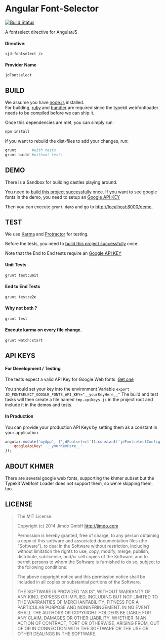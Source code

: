 Angular Font-Selector
=====================

[![Build Status](https://travis-ci.org/Jimdo/angular-fontselect.png?branch=master)](https://travis-ci.org/Jimdo/angular-fontselect)

A fontselect directive for AngularJS

#### Directive:

	<jd-fontselect />


#### Provider Name

	jdFontselect


BUILD
-----

We assume you have [node.js](http://nodejs.org/) installed.  
For building, [ruby](https://www.ruby-lang.org/) and [bundler](http://bundler.io/) are required
since the typekit webfontloader needs to be compiled before we can ship it. 

Once this dependencies are met, you can simply run:

```sh
npm install
```


If you want to rebuild the dist-files to add your changes, run:

```sh
grunt       #with tests
grunt build #without tests
```


DEMO
----

There is a Sandbox for building castles playing around.  

You need to [build this project successfully](#build) once.
If you want to see google fonts in the demo, you need to setup an 
[Google API KEY](#api-keys)

Then you can execute `grunt demo` and go to 
[http://localhost:8000/demo](http://localhost:8000/demo).


TEST
----

We use [Karma](http://karma-runner.github.io/) and
[Protractor](https://github.com/angular/protractor) for testing.  

Before the tests, you need to [build this project successfully](#build) once.

Note that the End to End tests require an [Google API KEY](#api-keys)

#### Unit Tests 
```sh
grunt test:unit
```

#### End to End Tests 
```sh
grunt test:e2e
```

#### Why not both ?
```sh
grunt test
```

#### Execute karma on every file change.
```sh
grunt watch:start
```


API KEYS
--------

#### For Development / Testing

The tests expect a valid API Key for Google Web fonts.
[Get one](https://developers.google.com/fonts/docs/developer_api#Auth)

You should set your key into the environment Variable
`export JD_FONTSELECT_GOOGLE_FONTS_API_KEY="__yourKeyHere__"`
The build and test tasks will then create a file named `tmp.apikeys.js` in the
project root and include it in the demos and tests.

#### In Production

You can provide your production API Keys by setting them as a constant in your application.

```js
angular.module('myApp', ['jdFontselect']).constant('jdFontselectConfig', {
	googleApiKey: '__yourKeyHere__'
});
```


ABOUT KHMER
-----------

There are several google web fonts, supporting the khmer subset
but the Typekit Webfont Loader does not support them, so we're skipping
them, too.


LICENSE
-------

> The MIT License
> 
> Copyright (c) 2014 Jimdo GmbH http://jimdo.com
> 
> Permission is hereby granted, free of charge, to any person obtaining a copy
> of this software and associated documentation files (the "Software"), to deal
> in the Software without restriction, including without limitation the rights
> to use, copy, modify, merge, publish, distribute, sublicense, and/or sell
> copies of the Software, and to permit persons to whom the Software is
> furnished to do so, subject to the following conditions:
> 
> The above copyright notice and this permission notice shall be included in
> all copies or substantial portions of the Software.
> 
> THE SOFTWARE IS PROVIDED "AS IS", WITHOUT WARRANTY OF ANY KIND, EXPRESS OR
> IMPLIED, INCLUDING BUT NOT LIMITED TO THE WARRANTIES OF MERCHANTABILITY,
> FITNESS FOR A PARTICULAR PURPOSE AND NONINFRINGEMENT. IN NO EVENT SHALL THE
> AUTHORS OR COPYRIGHT HOLDERS BE LIABLE FOR ANY CLAIM, DAMAGES OR OTHER
> LIABILITY, WHETHER IN AN ACTION OF CONTRACT, TORT OR OTHERWISE, ARISING FROM,
> OUT OF OR IN CONNECTION WITH THE SOFTWARE OR THE USE OR OTHER DEALINGS IN
> THE SOFTWARE.
